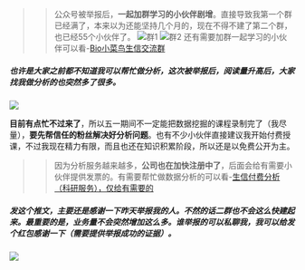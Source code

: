 >> 公众号被举报后，**一起加群学习的小伙伴剧增**。直接导致我第一个群已经满了，本来以为还能坚持几个月的，现在不得不建了第二个群，也已经55个小伙伴了。
>> ![群1](https://files.mdnice.com/user/23696/468f6e78-f599-4c04-a77b-f4698fea860d.jpg)
![群2](https://files.mdnice.com/user/23696/73ec4452-440e-4075-88ca-f7c60e420662.jpg)
还有需要加群一起学习的小伙伴可以看-[Bio小菜鸟生信交流群](https://mp.weixin.qq.com/s?__biz=Mzg2NjYzNjQ4Ng==&mid=2247489657&idx=2&sn=36571ab6c8bbf6f8daeaceb66353891a&chksm=ce469fd0f93116c616c4844fcc77afdb82de706b56ad1eb5854051e0226f8595c3bf9bba0908&token=506695368&lang=zh_CN#rd)

##### 也许是大家之前都不知道我可以帮忙做分析，这次被举报后，阅读量升高后，大家找我做分析的也突然多了很多。
![](https://files.mdnice.com/user/23696/8427e1d9-b9ed-4d09-a50a-fb9037598d90.png)

**目前有点忙不过来了**，所以五一期间不一定能把数据挖掘的课程录制完了（我尽量），**要先帮信任的粉丝解决好分析问题**。也有不少小伙伴直接建议我开始付费授课，不过我现在精力有限，而且也还在知识积累阶段，所以还是以免费公开为主。

>> 因为分析服务越来越多，**公司也在加快注册中了**，后面会给有需要小伙伴提供发票的。有需要帮忙做数据分析的可以看-[生信付费分析（科研服务），仅给有需要的](https://mp.weixin.qq.com/s?__biz=Mzg2NjYzNjQ4Ng==&mid=2247489657&idx=1&sn=446c4be36e119244dd1f117440abef86&chksm=ce469fd0f93116c68538376c1fb7336376c0898ebf382b56194bcf4940b666f130e743f80185&token=506695368&lang=zh_CN#rd)

##### 发这个推文，主要还是感谢一下昨天举报我的人。不然的话二群也不会这么快建起来。最重要的是，业务量不会突然增加这么多。**谁举报的可以私聊我，我可以给发个红包感谢一下**（需要提供举报成功的证据）。

![](https://files.mdnice.com/user/23696/246e98e5-13f8-4601-bc15-f85e40384b3d.png)
